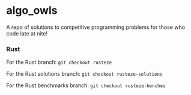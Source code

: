 # algo_owls
A repo of solutions to competitive programming problems for those who code late at nite!

### Rust
For the Rust branch: `git checkout rusteze`

For the Rust solutions branch: `git checkout rusteze-solutions`

For the Rust benchmarks branch: `git checkout rusteze-benches`

